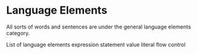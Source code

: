 # Language Elements

All sorts of words and sentences are under the general language elements category.

List of language elements
expression
statement
value
literal
flow control

